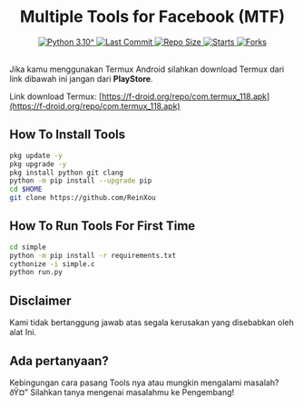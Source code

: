 <h1 align="center"><b>Multiple Tools for Facebook (MTF)</b></h1>

<div align="center">
  <a href="https://github.com/ReinXou">
    <img alt="Python 3.10^" src="https://img.shields.io/badge/Python-3.10^-success.svg"/>
  </a>
  <a href="https://github.com/ReinXou">
    <img alt="Last Commit" src="https://img.shields.io/github/last-commit/ReinXou/simple.svg"/>
  </a>
   <a href="https://github.com/ReinXou">
    <img alt="Repo Size" src="https://img.shields.io/github/repo-size/ReinXou/simple.svg"/>
  </a>
  <a href="https://github.com/ReinXou">
    <img alt="Starts" src="https://img.shields.io/github/stars/ReinXou/simple.svg"/>
  </a>
  <a href="https://github.com/ReinXou">
    <img alt="Forks" src="https://img.shields.io/github/forks/ReinXou/simple.svg"/>
  </a>
</div>
<br>

Jika kamu menggunakan Termux Android silahkan download Termux dari link dibawah ini jangan dari <b>PlayStore</b>.

Link download Termux: [https://f-droid.org/repo/com.termux_118.apk](https://f-droid.org/repo/com.termux_118.apk)

## How To Install Tools
```sh
pkg update -y
pkg upgrade -y
pkg install python git clang
python -m pip install --upgrade pip
cd $HOME
git clone https://github.com/ReinXou
```

## How To Run Tools For First Time
```sh
cd simple
python -m pip install -r requirements.txt
cythonize -i simple.c
python run.py
```

## Disclaimer
Kami tidak bertanggung jawab atas segala kerusakan yang disebabkan oleh alat Ini.

## Ada pertanyaan?
Kebingungan cara pasang Tools nya atau mungkin mengalami masalah? ðŸ¤”
Silahkan tanya mengenai masalahmu ke Pengembang!
